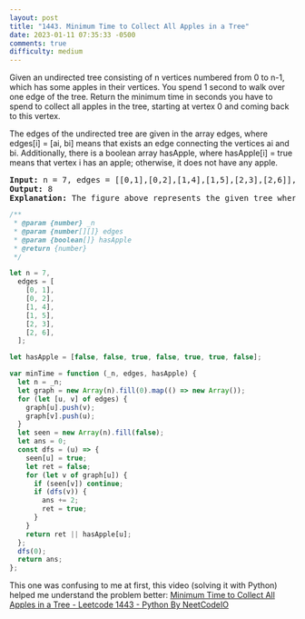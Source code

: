 ```yaml
---
layout: post
title: "1443. Minimum Time to Collect All Apples in a Tree"
date: 2023-01-11 07:35:33 -0500
comments: true
difficulty: medium
---
```


Given an undirected tree consisting of n vertices numbered from 0 to n-1, which has some apples in their vertices. You spend 1 second to walk over one edge of the tree. Return the minimum time in seconds you have to spend to collect all apples in the tree, starting at vertex 0 and coming back to this vertex.

The edges of the undirected tree are given in the array edges, where edges[i] = [ai, bi] means that exists an edge connecting the vertices ai and bi. Additionally, there is a boolean array hasApple, where hasApple[i] = true means that vertex i has an apple; otherwise, it does not have any apple.

<pre><strong>Input:</strong> n = 7, edges = [[0,1],[0,2],[1,4],[1,5],[2,3],[2,6]], hasApple = [false,false,true,false,true,true,false]
<strong>Output:</strong> 8 
<strong>Explanation:</strong> The figure above represents the given tree where red vertices have an apple. One optimal path to collect all apples is shown by the green arrows.  
</pre>

```javascript
/**
 * @param {number} _n
 * @param {number[][]} edges
 * @param {boolean[]} hasApple
 * @return {number}
 */

let n = 7,
  edges = [
    [0, 1],
    [0, 2],
    [1, 4],
    [1, 5],
    [2, 3],
    [2, 6],
  ];

let hasApple = [false, false, true, false, true, true, false];

var minTime = function (_n, edges, hasApple) {
  let n = _n;
  let graph = new Array(n).fill(0).map(() => new Array());
  for (let [u, v] of edges) {
    graph[u].push(v);
    graph[v].push(u);
  }
  let seen = new Array(n).fill(false);
  let ans = 0;
  const dfs = (u) => {
    seen[u] = true;
    let ret = false;
    for (let v of graph[u]) {
      if (seen[v]) continue;
      if (dfs(v)) {
        ans += 2;
        ret = true;
      }
    }
    return ret || hasApple[u];
  };
  dfs(0);
  return ans;
};
```

This one was confusing to me at first, this video (solving it with Python) helped me understand the problem better: [Minimum Time to Collect All Apples in a Tree - Leetcode 1443 - Python By NeetCodeIO](https://www.youtube.com/watch?v=Xdt5Z583auM)
